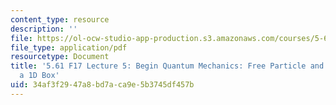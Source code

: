 ```yaml
---
content_type: resource
description: ''
file: https://ol-ocw-studio-app-production.s3.amazonaws.com/courses/5-61-physical-chemistry-fall-2017/34af3f2947a8bd7aca9e5b3745df457b_MIT5_61F17_lec5.pdf
file_type: application/pdf
resourcetype: Document
title: '5.61 F17 Lecture 5: Begin Quantum Mechanics: Free Particle and Particle in
  a 1D Box'
uid: 34af3f29-47a8-bd7a-ca9e-5b3745df457b
---
```

